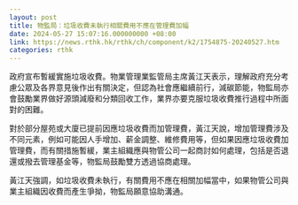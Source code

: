 ```yaml
---
layout: post
title: 物監局：垃圾收費未執行相關費用不應在管理費加幅
date: 2024-05-27 15:07:16.000000000 +08:00
link: https://news.rthk.hk/rthk/ch/component/k2/1754875-20240527.htm
categories: rthk
---
```


政府宣布暫緩實施垃圾收費。物業管理業監管局主席黃江天表示，理解政府充分考慮公眾及各界意見後作出有關決定，但認為社會應繼續前行，減碳節能，物監局亦會鼓勵業界做好源頭減廢和分類回收工作，業界亦要克服垃圾收費推行過程中所面對的困難。

對於部分屋苑或大廈已提前因應垃圾收費而加管理費，黃江天說，增加管理費涉及不同元素，例如可能因人手增加、薪金調整、維修費用等，但如果因應垃圾收費加管理費，而有關措施暫緩，業主組織應與物管公司一起商討如何處理，包括是否退還或撥去管理基金等，物監局鼓勵雙方透過協商處理。

黃江天強調，如垃圾收費未執行，有關費用不應在相關加幅當中，如果物管公司與業主組織因收費而產生爭拗，物監局願意協助溝通。
